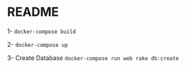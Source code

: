 # README
1- `docker-compose build`

2- `docker-compose up`

3- Create Database
`docker-compose run web rake db:create`
